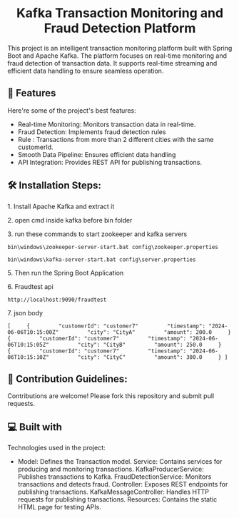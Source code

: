 <h1 align="center" id="title">Kafka Transaction Monitoring and Fraud Detection Platform</h1>

<p id="description">This project is an intelligent transaction monitoring platform built with Spring Boot and Apache Kafka. The platform focuses on real-time monitoring and fraud detection of transaction data. It supports real-time streaming and efficient data handling to ensure seamless operation.</p>

  
  
<h2>🧐 Features</h2>

Here're some of the project's best features:

*   Real-time Monitoring: Monitors transaction data in real-time.
*   Fraud Detection: Implements fraud detection rules
*   Rule : Transactions from more than 2 different cities with the same customerId.
*   Smooth Data Pipeline: Ensures efficient data handling
*   API Integration: Provides REST API for publishing transactions.

<h2>🛠️ Installation Steps:</h2>

<p>1. Install Apache Kafka and extract it</p>

<p>2. open cmd inside kafka before bin folder</p>

<p>3. run these commands to start zookeeper and kafka servers</p>

```
bin\windows\zookeeper-server-start.bat config\zookeeper.properties
```

```
bin\windows\kafka-server-start.bat config\server.properties
```

<p>5. Then run the Spring Boot Application</p>

<p>6. Fraudtest api</p>

```
http://localhost:9090/fraudtest
```

<p>7. json body</p>

```
[     {         "customerId": "customer7"         "timestamp": "2024-06-06T10:15:00Z"         "city": "CityA"         "amount": 200.0     }     {         "customerId": "customer7"         "timestamp": "2024-06-06T10:15:05Z"         "city": "CityB"         "amount": 250.0     }     {         "customerId": "customer7"         "timestamp": "2024-06-06T10:15:10Z"         "city": "CityC"         "amount": 300.0     } ]
```

<h2>🍰 Contribution Guidelines:</h2>

Contributions are welcome! Please fork this repository and submit pull requests.

  
  
<h2>💻 Built with</h2>

Technologies used in the project:

*   Model: Defines the Transaction model. Service: Contains services for producing and monitoring transactions. KafkaProducerService: Publishes transactions to Kafka. FraudDetectionService: Monitors transactions and detects fraud. Controller: Exposes REST endpoints for publishing transactions. KafkaMessageController: Handles HTTP requests for publishing transactions. Resources: Contains the static HTML page for testing APIs.
